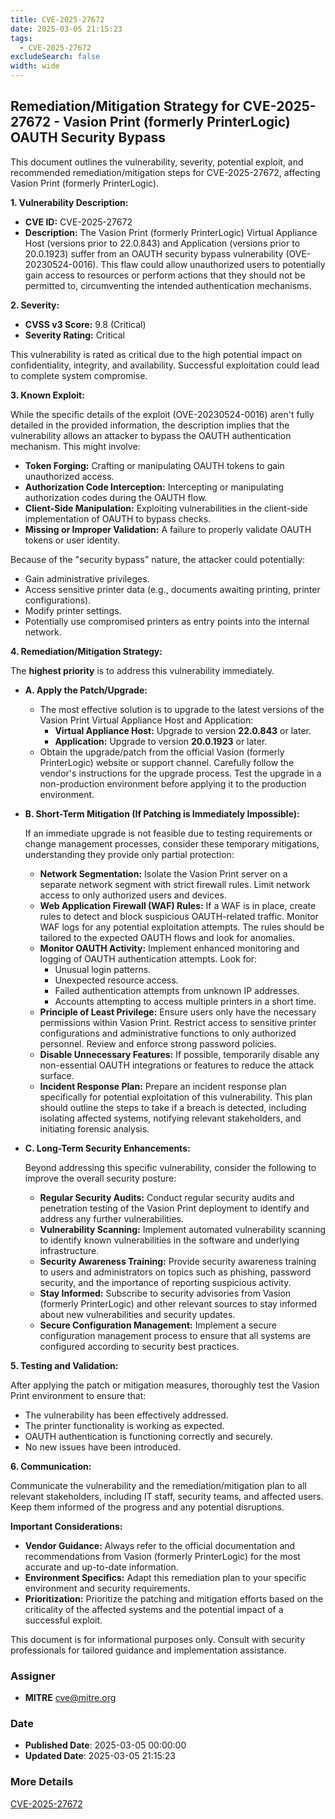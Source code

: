 ```yaml
---
title: CVE-2025-27672
date: 2025-03-05 21:15:23
tags:
  - CVE-2025-27672
excludeSearch: false
width: wide
---
```


## Remediation/Mitigation Strategy for CVE-2025-27672 - Vasion Print (formerly PrinterLogic) OAUTH Security Bypass

This document outlines the vulnerability, severity, potential exploit, and recommended remediation/mitigation steps for CVE-2025-27672, affecting Vasion Print (formerly PrinterLogic).

**1. Vulnerability Description:**

*   **CVE ID:** CVE-2025-27672
*   **Description:** The Vasion Print (formerly PrinterLogic) Virtual Appliance Host (versions prior to 22.0.843) and Application (versions prior to 20.0.1923) suffer from an OAUTH security bypass vulnerability (OVE-20230524-0016).  This flaw could allow unauthorized users to potentially gain access to resources or perform actions that they should not be permitted to, circumventing the intended authentication mechanisms.

**2. Severity:**

*   **CVSS v3 Score:** 9.8 (Critical)
*   **Severity Rating:** Critical

This vulnerability is rated as critical due to the high potential impact on confidentiality, integrity, and availability.  Successful exploitation could lead to complete system compromise.

**3. Known Exploit:**

While the specific details of the exploit (OVE-20230524-0016) aren't fully detailed in the provided information, the description implies that the vulnerability allows an attacker to bypass the OAUTH authentication mechanism. This might involve:

*   **Token Forging:**  Crafting or manipulating OAUTH tokens to gain unauthorized access.
*   **Authorization Code Interception:** Intercepting or manipulating authorization codes during the OAUTH flow.
*   **Client-Side Manipulation:**  Exploiting vulnerabilities in the client-side implementation of OAUTH to bypass checks.
*   **Missing or Improper Validation:**  A failure to properly validate OAUTH tokens or user identity.

Because of the "security bypass" nature, the attacker could potentially:

*   Gain administrative privileges.
*   Access sensitive printer data (e.g., documents awaiting printing, printer configurations).
*   Modify printer settings.
*   Potentially use compromised printers as entry points into the internal network.

**4. Remediation/Mitigation Strategy:**

The **highest priority** is to address this vulnerability immediately.

*   **A. Apply the Patch/Upgrade:**
    *   The most effective solution is to upgrade to the latest versions of the Vasion Print Virtual Appliance Host and Application:
        *   **Virtual Appliance Host:** Upgrade to version **22.0.843** or later.
        *   **Application:** Upgrade to version **20.0.1923** or later.
    *   Obtain the upgrade/patch from the official Vasion (formerly PrinterLogic) website or support channel.  Carefully follow the vendor's instructions for the upgrade process.  Test the upgrade in a non-production environment before applying it to the production environment.

*   **B.  Short-Term Mitigation (If Patching is Immediately Impossible):**

    If an immediate upgrade is not feasible due to testing requirements or change management processes, consider these temporary mitigations, understanding they provide only partial protection:

    *   **Network Segmentation:**  Isolate the Vasion Print server on a separate network segment with strict firewall rules. Limit network access to only authorized users and devices.
    *   **Web Application Firewall (WAF) Rules:**  If a WAF is in place, create rules to detect and block suspicious OAUTH-related traffic.  Monitor WAF logs for any potential exploitation attempts.  The rules should be tailored to the expected OAUTH flows and look for anomalies.
    *   **Monitor OAUTH Activity:** Implement enhanced monitoring and logging of OAUTH authentication attempts. Look for:
        *   Unusual login patterns.
        *   Unexpected resource access.
        *   Failed authentication attempts from unknown IP addresses.
        *   Accounts attempting to access multiple printers in a short time.
    *   **Principle of Least Privilege:**  Ensure users only have the necessary permissions within Vasion Print.  Restrict access to sensitive printer configurations and administrative functions to only authorized personnel.  Review and enforce strong password policies.
    *   **Disable Unnecessary Features:**  If possible, temporarily disable any non-essential OAUTH integrations or features to reduce the attack surface.
    *   **Incident Response Plan:**  Prepare an incident response plan specifically for potential exploitation of this vulnerability. This plan should outline the steps to take if a breach is detected, including isolating affected systems, notifying relevant stakeholders, and initiating forensic analysis.

*   **C.  Long-Term Security Enhancements:**

    Beyond addressing this specific vulnerability, consider the following to improve the overall security posture:

    *   **Regular Security Audits:**  Conduct regular security audits and penetration testing of the Vasion Print deployment to identify and address any further vulnerabilities.
    *   **Vulnerability Scanning:** Implement automated vulnerability scanning to identify known vulnerabilities in the software and underlying infrastructure.
    *   **Security Awareness Training:**  Provide security awareness training to users and administrators on topics such as phishing, password security, and the importance of reporting suspicious activity.
    *   **Stay Informed:**  Subscribe to security advisories from Vasion (formerly PrinterLogic) and other relevant sources to stay informed about new vulnerabilities and security updates.
    *   **Secure Configuration Management:** Implement a secure configuration management process to ensure that all systems are configured according to security best practices.

**5.  Testing and Validation:**

After applying the patch or mitigation measures, thoroughly test the Vasion Print environment to ensure that:

*   The vulnerability has been effectively addressed.
*   The printer functionality is working as expected.
*   OAUTH authentication is functioning correctly and securely.
*   No new issues have been introduced.

**6. Communication:**

Communicate the vulnerability and the remediation/mitigation plan to all relevant stakeholders, including IT staff, security teams, and affected users.  Keep them informed of the progress and any potential disruptions.

**Important Considerations:**

*   **Vendor Guidance:** Always refer to the official documentation and recommendations from Vasion (formerly PrinterLogic) for the most accurate and up-to-date information.
*   **Environment Specifics:** Adapt this remediation plan to your specific environment and security requirements.
*   **Prioritization:** Prioritize the patching and mitigation efforts based on the criticality of the affected systems and the potential impact of a successful exploit.

This document is for informational purposes only.  Consult with security professionals for tailored guidance and implementation assistance.

### Assigner
- **MITRE** <cve@mitre.org>

### Date
- **Published Date**: 2025-03-05 00:00:00
- **Updated Date**: 2025-03-05 21:15:23

### More Details
[CVE-2025-27672](https://www.cvedetails.com/cve/CVE-2025-27672)